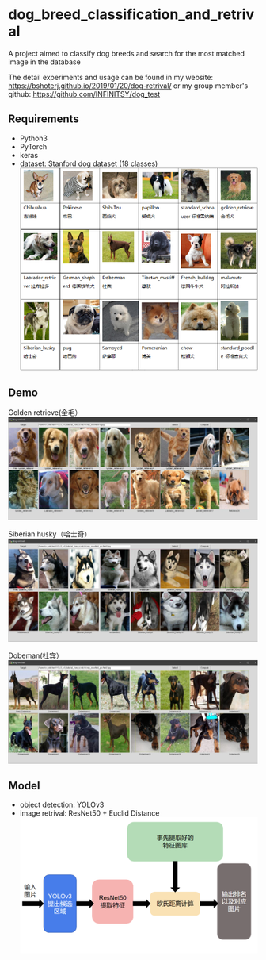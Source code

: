 # dog_breed_classification_and_retrival
A project aimed to classify dog breeds and search for the most matched image in the database

The detail experiments and usage can be found in my website:
https://bshoterj.github.io/2019/01/20/dog-retrival/
or my group member's github:
https://github.com/INFINITSY/dog_test

## Requirements

 - Python3  
 - PyTorch
 - keras
 - dataset: Stanford dog dataset (18 classes)
![class](https://github.com/BshoterJ/dog_breed_retrival/blob/master/screen_img/class.png)

## Demo

Golden retrieve(金毛）
![t1](https://github.com/BshoterJ/dog_breed_retrival/blob/master/screen_img/test1.jpg)

Siberian husky（哈士奇）
![t2](https://github.com/BshoterJ/dog_breed_retrival/blob/master/screen_img/test2.jpg)

Dobeman(杜宾）
![t3](https://github.com/BshoterJ/dog_breed_retrival/blob/master/screen_img/test3.jpg)
        
## Model

- object detection: YOLOv3
- image retrival: ResNet50 + Euclid Distance
![model](https://github.com/BshoterJ/dog_breed_retrival/blob/master/screen_img/QQ%E6%88%AA%E5%9B%BE20190118001637.png)
